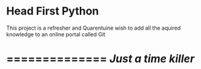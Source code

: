 # Head First Python

This project is a refresher and Quarentuine wish to add all the aquired knowledge to an online portal called Git

==============
 ***Just a time killer*** 
==============

